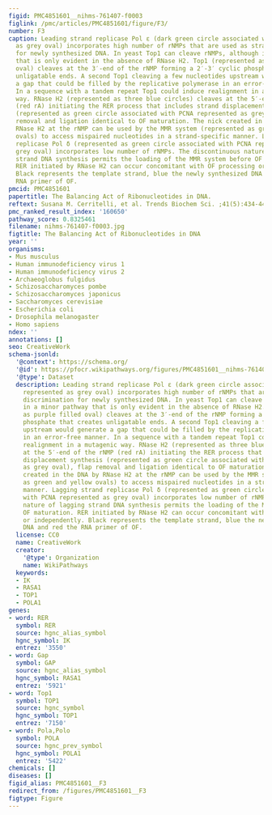 ```yaml
---
figid: PMC4851601__nihms-761407-f0003
figlink: /pmc/articles/PMC4851601/figure/F3/
number: F3
caption: Leading strand replicase Pol ε (dark green circle associated with PCNA represented
  as grey oval) incorporates high number of rNMPs that are used as strand discrimination
  for newly synthesized DNA. In yeast Top1 can cleave rNMPs, although in a minor pathway
  that is only evident in the absence of RNase H2. Top1 (represented as purple filled
  oval) cleaves at the 3′-end of the rNMP forming a 2′-3′ cyclic phosphate that creates
  unligatable ends. A second Top1 cleaving a few nucleotides upstream would generate
  a gap that could be filled by the replicative polymerase in an error-free manner.
  In a sequence with a tandem repeat Top1 could induce realignment in a mutagenic
  way. RNase H2 (represented as three blue circles) cleaves at the 5′-end of the rNMP
  (red rA) initiating the RER process that includes strand displacement synthesis
  (represented as green circle associated with PCNA represented as grey oval), flap
  removal and ligation identical to OF maturation. The nick created in the DNA by
  RNase H2 at the rNMP can be used by the MMR system (represented as green and yellow
  ovals) to access mispaired nucleotides in a strand-specific manner. Lagging strand
  replicase Pol δ (represented as green circle associated with PCNA represented as
  grey oval) incorporates low number of rNMPs. The discontinuous nature of lagging
  strand DNA synthesis permits the loading of the MMR system before OF maturation.
  RER initiated by RNase H2 can occur concomitant with OF processing or independently.
  Black represents the template strand, blue the newly synthesized DNA and red the
  RNA primer of OF.
pmcid: PMC4851601
papertitle: The Balancing Act of Ribonucleotides in DNA.
reftext: Susana M. Cerritelli, et al. Trends Biochem Sci. ;41(5):434-445.
pmc_ranked_result_index: '160650'
pathway_score: 0.8325461
filename: nihms-761407-f0003.jpg
figtitle: The Balancing Act of Ribonucleotides in DNA
year: ''
organisms:
- Mus musculus
- Human immunodeficiency virus 1
- Human immunodeficiency virus 2
- Archaeoglobus fulgidus
- Schizosaccharomyces pombe
- Schizosaccharomyces japonicus
- Saccharomyces cerevisiae
- Escherichia coli
- Drosophila melanogaster
- Homo sapiens
ndex: ''
annotations: []
seo: CreativeWork
schema-jsonld:
  '@context': https://schema.org/
  '@id': https://pfocr.wikipathways.org/figures/PMC4851601__nihms-761407-f0003.html
  '@type': Dataset
  description: Leading strand replicase Pol ε (dark green circle associated with PCNA
    represented as grey oval) incorporates high number of rNMPs that are used as strand
    discrimination for newly synthesized DNA. In yeast Top1 can cleave rNMPs, although
    in a minor pathway that is only evident in the absence of RNase H2. Top1 (represented
    as purple filled oval) cleaves at the 3′-end of the rNMP forming a 2′-3′ cyclic
    phosphate that creates unligatable ends. A second Top1 cleaving a few nucleotides
    upstream would generate a gap that could be filled by the replicative polymerase
    in an error-free manner. In a sequence with a tandem repeat Top1 could induce
    realignment in a mutagenic way. RNase H2 (represented as three blue circles) cleaves
    at the 5′-end of the rNMP (red rA) initiating the RER process that includes strand
    displacement synthesis (represented as green circle associated with PCNA represented
    as grey oval), flap removal and ligation identical to OF maturation. The nick
    created in the DNA by RNase H2 at the rNMP can be used by the MMR system (represented
    as green and yellow ovals) to access mispaired nucleotides in a strand-specific
    manner. Lagging strand replicase Pol δ (represented as green circle associated
    with PCNA represented as grey oval) incorporates low number of rNMPs. The discontinuous
    nature of lagging strand DNA synthesis permits the loading of the MMR system before
    OF maturation. RER initiated by RNase H2 can occur concomitant with OF processing
    or independently. Black represents the template strand, blue the newly synthesized
    DNA and red the RNA primer of OF.
  license: CC0
  name: CreativeWork
  creator:
    '@type': Organization
    name: WikiPathways
  keywords:
  - IK
  - RASA1
  - TOP1
  - POLA1
genes:
- word: RER
  symbol: RER
  source: hgnc_alias_symbol
  hgnc_symbol: IK
  entrez: '3550'
- word: Gap
  symbol: GAP
  source: hgnc_alias_symbol
  hgnc_symbol: RASA1
  entrez: '5921'
- word: Top1
  symbol: TOP1
  source: hgnc_symbol
  hgnc_symbol: TOP1
  entrez: '7150'
- word: Pola,Polo
  symbol: POLA
  source: hgnc_prev_symbol
  hgnc_symbol: POLA1
  entrez: '5422'
chemicals: []
diseases: []
figid_alias: PMC4851601__F3
redirect_from: /figures/PMC4851601__F3
figtype: Figure
---
```

